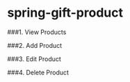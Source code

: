 # spring-gift-product

###1. View Products

###2. Add Product

###3. Edit Product

###4. Delete Product
